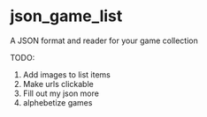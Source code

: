 # json_game_list
A JSON format and reader for your game collection

TODO:
1.  Add images to list items
2.  Make urls clickable
3.  Fill out my json more
5.  alphebetize games
